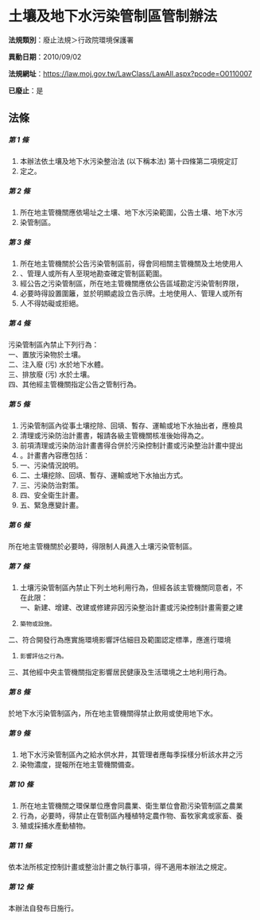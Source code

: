 # 土壤及地下水污染管制區管制辦法

**法規類別**：廢止法規＞行政院環境保護署

**異動日期**：2010/09/02  

**法規網址**：https://law.moj.gov.tw/LawClass/LawAll.aspx?pcode=O0110007

**已廢止**：是



## 法條
##### 第 1 條
1. 本辦法依土壤及地下水污染整治法 (以下稱本法) 第十四條第二項規定訂
1. 定之。

##### 第 2 條
1. 所在地主管機關應依場址之土壤、地下水污染範圍，公告土壤、地下水污
1. 染管制區。

##### 第 3 條
1. 所在地主管機關於公告污染管制區前，得會同相關主管機關及土地使用人
1. 、管理人或所有人至現地勘查確定管制區範圍。
1. 經公告之污染管制區，所在地主管機關應依公告區域勘定污染管制界限，
1. 必要時得設置圍籬，並於明顯處設立告示牌。土地使用人、管理人或所有
1. 人不得妨礙或拒絕。

##### 第 4 條
污染管制區內禁止下列行為：  
一、置放污染物於土壤。  
二、注入廢 (污) 水於地下水體。  
三、排放廢 (污) 水於土壤。  
四、其他經主管機關指定公告之管制行為。  

##### 第 5 條
1. 污染管制區內從事土壤挖除、回填、暫存、運輸或地下水抽出者，應檢具
1. 清理或污染防治計畫書，報請各級主管機關核准後始得為之。
1. 前項清理或污染防治計畫書得合併於污染控制計畫或污染整治計畫中提出
1. 。計畫書內容應包括：
1. 一、污染情況說明。
1. 二、土壤挖除、回填、暫存、運輸或地下水抽出方式。
1. 三、污染防治對策。
1. 四、安全衛生計畫。
1. 五、緊急應變計畫。

##### 第 6 條
所在地主管機關於必要時，得限制人員進入土壤污染管制區。

##### 第 7 條
1. 土壤污染管制區內禁止下列土地利用行為，但經各該主管機關同意者，不  
在此限：  
一、新建、增建、改建或修建非因污染整治計畫或污染控制計畫需要之建
1.     築物或設施。  
二、符合開發行為應實施環境影響評估細目及範圍認定標準，應進行環境
1.     影響評估之行為。  
三、其他經中央主管機關指定影響居民健康及生活環境之土地利用行為。

##### 第 8 條
於地下水污染管制區內，所在地主管機關得禁止飲用或使用地下水。

##### 第 9 條
1. 地下水污染管制區內之給水供水井，其管理者應每季採樣分析該水井之污
1. 染物濃度，提報所在地主管機關備查。

##### 第 10 條
1. 所在地主管機關之環保單位應會同農業、衛生單位會勘污染管制區之農業
1. 行為，必要時，得禁止在管制區內種植特定農作物、畜牧家禽或家畜、養
1. 殖或採捕水產動植物。

##### 第 11 條
依本法所核定控制計畫或整治計畫之執行事項，得不適用本辦法之規定。

##### 第 12 條
本辦法自發布日施行。


